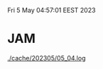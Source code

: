 Fri  5 May 04:57:01 EEST 2023
# JAM
<a href='./cache/202305/05_04.log'>./cache/202305/05_04.log</a>
